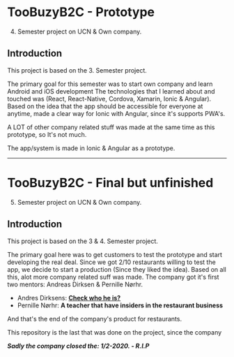 # TooBuzyB2C - Prototype
4. Semester project on UCN & Own company.

## Introduction
This project is based on the 3. Semester project.

The primary goal for this semester was to start own company and learn Android and iOS development
The technologies that I learned about and touched was (React, React-Native, Cordova, Xamarin, Ionic & Angular).
Based on the idea that the app should be accessible for everyone at anytime, made a clear way for Ionic with Angular, since it's supports PWA's. 

A LOT of other company related stuff was made at the same time as this prototype, so It's not much.

The app/system is made in Ionic & Angular as a prototype.

---

# TooBuzyB2C - Final but unfinished
5. Semester project on UCN & Own company.

## Introduction
This project is based on the 3 & 4. Semester project.

The primary goal here was to get customers to test the prototype and start developing the real deal. 
Since we got 2/10 restaurants willing to test the app, we decide to start a production (Since they liked the idea).
Based on all this, alot more company related suff was made.
The company got it's first two mentors: Andreas Dirksen & Pernille Nørhr.

- Andres Dirksens: **<a href="https://signupacademy.com/en/home/" target="_blank">Check who he is?</a>**
- Pernille Nørhr: **A teacher that have insiders in the restaurant business**

And that's the end of the company's product for restaurants.

This repository is the last that was done on the project, since the company 

***Sadly the company closed the: 1/2-2020. - R.I.P***
